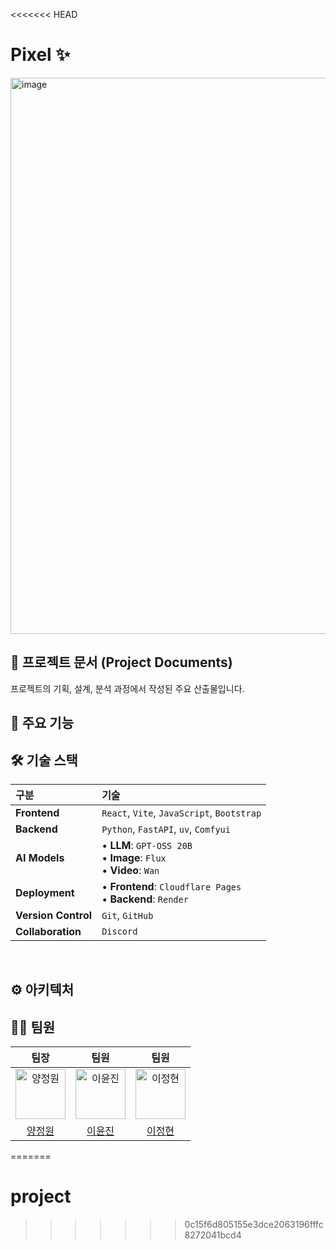 <<<<<<< HEAD
# Pixel ✨

<img width="1717" height="890" alt="image" src="./images/pixel.webp" />

## 📂 프로젝트 문서 (Project Documents)
프로젝트의 기획, 설계, 분석 과정에서 작성된 주요 산출물입니다.

## 🚀 주요 기능


## 🛠️ 기술 스택

| 구분 | 기술 |
| :--- | :--- |
| **Frontend** | `React`, `Vite`, `JavaScript`, `Bootstrap` |
| **Backend** | `Python`, `FastAPI`, `uv`, `Comfyui` |
| **AI Models** | • **LLM**: `GPT-OSS 20B`<br>• **Image**: `Flux`<br>• **Video**: `Wan` |
| **Deployment** | • **Frontend**: `Cloudflare Pages`<br>• **Backend**: `Render` |
| **Version Control** | `Git`, `GitHub` |
| **Collaboration** | `Discord` |

<br>

## ⚙️ 아키텍처


## 🧑‍💻 팀원
| 팀장 | 팀원 | 팀원 |
|:-----:|:--------:|:---------:|
| [<img src="https://github.com/Yangjeongwon1133.png" width="80" alt="양정원"/>](https://github.com/Yangjeongwon1133) | [<img src="https://github.com/yoonjin0130.png" width="80" alt="이윤진"/>](https://github.com/yoonjin0130) | [<img src="https://github.com/junghyun3369.png" width="80" alt="이정현"/>](https://github.com/junghyun3369)  |
| [양정원](https://github.com/Yangjeongwon1133) | [이윤진](https://github.com/yoonjin0130) | [이정현](https://github.com/junghyun3369) |
=======
# project
>>>>>>> 0c15f6d805155e3dce2063196fffc8272041bcd4
